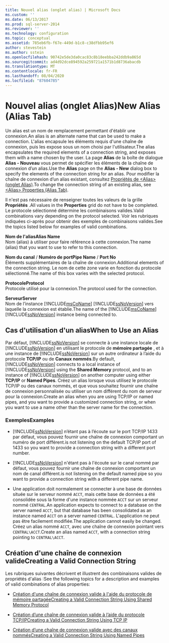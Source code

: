 ```yaml
---
title: Nouvel alias (onglet alias) | Microsoft Docs
ms.custom: ''
ms.date: 06/13/2017
ms.prod: sql-server-2014
ms.reviewer: ''
ms.technology: configuration
ms.topic: conceptual
ms.assetid: 785eb6fb-f67e-449d-b1c8-c38dfbb95ef6
author: stevestein
ms.author: sstein
ms.openlocfilehash: 90742e5de3da0cac83c8b18eebba242ddb9a865d
ms.sourcegitcommit: ad4d92dce894592a259721a1571b1d8736abacdb
ms.translationtype: MT
ms.contentlocale: fr-FR
ms.lasthandoff: 08/04/2020
ms.locfileid: "87604785"
---
```

# <a name="new-alias-alias-tab"></a><span data-ttu-id="9810d-102">Nouvel alias (onglet Alias)</span><span class="sxs-lookup"><span data-stu-id="9810d-102">New Alias (Alias Tab)</span></span>
  <span data-ttu-id="9810d-103">Un alias est un nom de remplacement permettant d'établir une connexion.</span><span class="sxs-lookup"><span data-stu-id="9810d-103">An alias is an alternate name that can be used to make a connection.</span></span> <span data-ttu-id="9810d-104">L'alias encapsule les éléments requis d'une chaîne de connexion, puis les expose sous un nom choisi par l'utilisateur.</span><span class="sxs-lookup"><span data-stu-id="9810d-104">The alias encapsulates the required elements of a connection string, and exposes them with a name chosen by the user.</span></span> <span data-ttu-id="9810d-105">La page **Alias** de la boîte de dialogue **Alias - Nouveau** vous permet de spécifier les éléments de la chaîne de connexion d’un alias.</span><span class="sxs-lookup"><span data-stu-id="9810d-105">Use the **Alias** page on the **Alias - New** dialog box to specify the elements of the connection string for an alias.</span></span> <span data-ttu-id="9810d-106">Pour modifier la chaîne de connexion d’un alias existant, consultez [Propriétés de &#60;Alias&#62; &#40;onglet Alias&#41;](../../../2014/tools/configuration-manager/alias-properties-alias-tab.md).</span><span class="sxs-lookup"><span data-stu-id="9810d-106">To change the connection string of an existing alias, see [&#60;Alias&#62; Properties &#40;Alias Tab&#41;](../../../2014/tools/configuration-manager/alias-properties-alias-tab.md).</span></span>  
  
 <span data-ttu-id="9810d-107">Il n'est pas nécessaire de renseigner toutes les valeurs de la grille **Propriétés** .</span><span class="sxs-lookup"><span data-stu-id="9810d-107">All values in the **Properties** grid do not have to be completed.</span></span> <span data-ttu-id="9810d-108">Le protocole sélectionné détermine les combinaisons valides.</span><span class="sxs-lookup"><span data-stu-id="9810d-108">Valid combinations vary depending on the protocol selected.</span></span> <span data-ttu-id="9810d-109">Voir les rubriques indiquées ci-après pour obtenir des exemples de combinaisons valides.</span><span class="sxs-lookup"><span data-stu-id="9810d-109">See the topics listed below for examples of valid combinations.</span></span>  
  
 <span data-ttu-id="9810d-110">**Nom de l'alias**</span><span class="sxs-lookup"><span data-stu-id="9810d-110">**Alias Name**</span></span>  
 <span data-ttu-id="9810d-111">Nom (alias) à utiliser pour faire référence à cette connexion.</span><span class="sxs-lookup"><span data-stu-id="9810d-111">The name (alias) that you want to use to refer to this connection.</span></span>  
  
 <span data-ttu-id="9810d-112">**Nom du canal** / **Numéro de port**</span><span class="sxs-lookup"><span data-stu-id="9810d-112">**Pipe Name** / **Port No**</span></span>  
 <span data-ttu-id="9810d-113">Éléments supplémentaires de la chaîne de connexion.</span><span class="sxs-lookup"><span data-stu-id="9810d-113">Additional elements of the connection string.</span></span> <span data-ttu-id="9810d-114">Le nom de cette zone varie en fonction du protocole sélectionné.</span><span class="sxs-lookup"><span data-stu-id="9810d-114">The name of this box varies with the selected protocol.</span></span>  
  
 <span data-ttu-id="9810d-115">**Protocole**</span><span class="sxs-lookup"><span data-stu-id="9810d-115">**Protocol**</span></span>  
 <span data-ttu-id="9810d-116">Protocole utilisé pour la connexion.</span><span class="sxs-lookup"><span data-stu-id="9810d-116">The protocol used for the connection.</span></span>  
  
 <span data-ttu-id="9810d-117">**Serveur**</span><span class="sxs-lookup"><span data-stu-id="9810d-117">**Server**</span></span>  
 <span data-ttu-id="9810d-118">Nom de l’instance [!INCLUDE[msCoName](../../includes/msconame-md.md)] [!INCLUDE[ssNoVersion](../../includes/ssnoversion-md.md)] vers laquelle la connexion est établie.</span><span class="sxs-lookup"><span data-stu-id="9810d-118">The name of the [!INCLUDE[msCoName](../../includes/msconame-md.md)] [!INCLUDE[ssNoVersion](../../includes/ssnoversion-md.md)] instance being connected to.</span></span>  
  
## <a name="when-to-use-an-alias"></a><span data-ttu-id="9810d-119">Cas d'utilisation d'un alias</span><span class="sxs-lookup"><span data-stu-id="9810d-119">When to Use an Alias</span></span>  
 <span data-ttu-id="9810d-120">Par défaut, [!INCLUDE[ssNoVersion](../../includes/ssnoversion-md.md)] se connecte à une instance locale de [!INCLUDE[ssNoVersion](../../includes/ssnoversion-md.md)] en utilisant le protocole de **mémoire partagée** , et à une instance de [!INCLUDE[ssNoVersion](../../includes/ssnoversion-md.md)] sur un autre ordinateur à l’aide du protocole **TCP/IP** ou de **Canaux nommés**.</span><span class="sxs-lookup"><span data-stu-id="9810d-120">By default, [!INCLUDE[ssNoVersion](../../includes/ssnoversion-md.md)] connects to a local instance of [!INCLUDE[ssNoVersion](../../includes/ssnoversion-md.md)] using the **Shared Memory** protocol, and to an instance of [!INCLUDE[ssNoVersion](../../includes/ssnoversion-md.md)] on another computer using either **TCP/IP** or **Named Pipes**.</span></span> <span data-ttu-id="9810d-121">Créez un alias lorsque vous utilisez le protocole TCP/IP ou des canaux nommés, et que vous souhaitez fournir une chaîne de connexion personnalisée ou utiliser un nom différent du nom de serveur pour la connexion.</span><span class="sxs-lookup"><span data-stu-id="9810d-121">Create an alias when you are using TCP/IP or named pipes, and you want to provide a customized connection string, or when you want to use a name other than the server name for the connection.</span></span>  
  
### <a name="examples"></a><span data-ttu-id="9810d-122">Exemples</span><span class="sxs-lookup"><span data-stu-id="9810d-122">Examples</span></span>  
  
-   [!INCLUDE[ssNoVersion](../../includes/ssnoversion-md.md)] <span data-ttu-id="9810d-123">n’étant pas à l’écoute sur le port TCP/IP 1433 par défaut, vous pouvez fournir une chaîne de connexion comportant un numéro de port différent.</span><span class="sxs-lookup"><span data-stu-id="9810d-123">is not listening on the default TCP/IP port of 1433 so you want to provide a connection string with a different port number.</span></span>  
  
-   [!INCLUDE[ssNoVersion](../../includes/ssnoversion-md.md)] <span data-ttu-id="9810d-124">n'étant pas à l'écoute sur le canal nommé par défaut, vous pouvez fournir une chaîne de connexion comportant un nom de canal différent.</span><span class="sxs-lookup"><span data-stu-id="9810d-124">is not listening on the default named pipe so you want to provide a connection string with a different pipe name.</span></span>  
  
-   <span data-ttu-id="9810d-125">Une application doit normalement se connecter à une base de données située sur le serveur nommé `ACCT`, mais cette base de données a été consolidée sous la forme d'une instance nommée `ACCT` sur un serveur nommé `CENTRAL`.</span><span class="sxs-lookup"><span data-stu-id="9810d-125">An application expects to connect to a database on the server named `ACCT`, but that database has been consolidated as an instance named `ACCT` on a server named `CENTRAL`.</span></span> <span data-ttu-id="9810d-126">L'application ne peut pas être facilement modifiée.</span><span class="sxs-lookup"><span data-stu-id="9810d-126">The application cannot easily be changed.</span></span> <span data-ttu-id="9810d-127">Créez un alias nommé `ACCT`, avec une chaîne de connexion pointant vers `CENTRAL\ACCT`.</span><span class="sxs-lookup"><span data-stu-id="9810d-127">Create an alias named `ACCT`, with a connection string pointing to `CENTRAL\ACCT`.</span></span>  
  
## <a name="creating-a-valid-connection-string"></a><span data-ttu-id="9810d-128">Création d'une chaîne de connexion valide</span><span class="sxs-lookup"><span data-stu-id="9810d-128">Creating a Valid Connection String</span></span>  
 <span data-ttu-id="9810d-129">Les rubriques suivantes décrivent et illustrent des combinaisons valides de propriétés d'alias :</span><span class="sxs-lookup"><span data-stu-id="9810d-129">See the following topics for a description and examples of valid combinations of alias properties:</span></span>  
  
-   [<span data-ttu-id="9810d-130">Création d'une chaîne de connexion valide à l'aide du protocole de mémoire partagée</span><span class="sxs-lookup"><span data-stu-id="9810d-130">Creating a Valid Connection String Using Shared Memory Protocol</span></span>](../../../2014/tools/configuration-manager/creating-a-valid-connection-string-using-shared-memory-protocol.md)  
  
-   [<span data-ttu-id="9810d-131">Création d’une chaîne de connexion valide à l’aide du protocole TCP/IP</span><span class="sxs-lookup"><span data-stu-id="9810d-131">Creating a Valid Connection String Using TCP IP</span></span>](../../../2014/tools/configuration-manager/creating-a-valid-connection-string-using-tcp-ip.md)  
  
-   [<span data-ttu-id="9810d-132">Création d’une chaîne de connexion valide avec des canaux nommés</span><span class="sxs-lookup"><span data-stu-id="9810d-132">Creating a Valid Connection String Using Named Pipes</span></span>](../../../2014/tools/configuration-manager/creating-a-valid-connection-string-using-named-pipes.md)  
  
  

